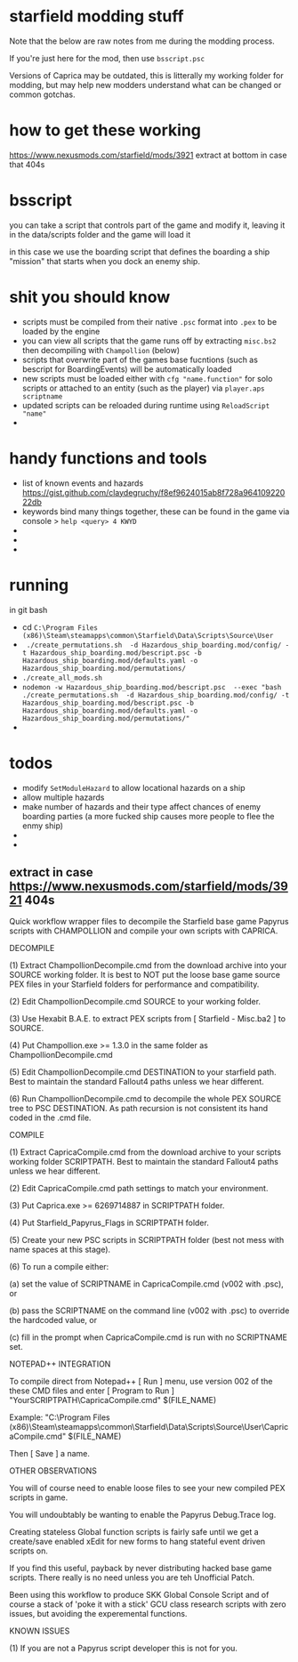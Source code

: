 # starfield modding stuff

Note that the below are raw notes from me during the modding process.

If you're just here for the mod, then use `bsscript.psc`

Versions of Caprica may be outdated, this is litterally my working folder for modding, but may help new modders understand what can be changed or common gotchas.

# how to get these working

https://www.nexusmods.com/starfield/mods/3921
extract at bottom in case that 404s

# bsscript

you can take a script that controls part of the game and modify it, leaving it in the data/scripts folder and the game will load it

in this case we use the boarding script that defines the boarding a ship "mission" that starts when you dock an enemy ship.

# shit you should know

- scripts must be compiled from their native `.psc` format into `.pex` to be loaded by the engine
- you can view all scripts that the game runs off by extracting `misc.bs2` then decompiling with `Champollion` (below)
- scripts that overwrite part of the games base fucntions (such as bescript for BoardingEvents) will be automatically loaded
- new scripts must be loaded either with `cfg "name.function"` for solo scripts or attached to an entity (such as the player) via `player.aps scriptname`
- updated scripts can be reloaded during runtime using `ReloadScript "name"`
-

# handy functions and tools

- list of known events and hazards https://gist.github.com/claydegruchy/f8ef9624015ab8f728a96410922022db
- keywords bind many things together, these can be found in the game via console > `help <query> 4 KWYD`
-
-
-

# running

in git bash

- cd `C:\Program Files (x86)\Steam\steamapps\common\Starfield\Data\Scripts\Source\User`
- ` ./create_permutations.sh  -d Hazardous_ship_boarding.mod/config/ -t Hazardous_ship_boarding.mod/bescript.psc -b Hazardous_ship_boarding.mod/defaults.yaml -o Hazardous_ship_boarding.mod/permutations/`
- `./create_all_mods.sh`
- `nodemon -w Hazardous_ship_boarding.mod/bescript.psc  --exec "bash ./create_permutations.sh  -d Hazardous_ship_boarding.mod/config/ -t Hazardous_ship_boarding.mod/bescript.psc -b Hazardous_ship_boarding.mod/defaults.yaml -o Hazardous_ship_boarding.mod/permutations/"`
-

# todos

- modify `SetModuleHazard` to allow locational hazards on a ship
- allow multiple hazards
- make number of hazards and their type affect chances of enemy boarding parties (a more fucked ship causes more people to flee the enmy ship)
-
-

## extract in case https://www.nexusmods.com/starfield/mods/3921 404s

Quick workflow wrapper files to decompile the Starfield base game Papyrus scripts with CHAMPOLLION and compile your own scripts with CAPRICA.

DECOMPILE

(1) Extract ChampollionDecompile.cmd from the download archive into your SOURCE working folder. It is best to NOT put the loose base game source PEX files in your Starfield folders for performance and compatibility.

(2) Edit ChampollionDecompile.cmd SOURCE to your working folder.

(3) Use Hexabit B.A.E. to extract PEX scripts from [ Starfield - Misc.ba2 ] to SOURCE.

(4) Put Champollion.exe >= 1.3.0 in the same folder as ChampollionDecompile.cmd

(5) Edit ChampollionDecompile.cmd DESTINATION to your starfield path. Best to maintain the standard Fallout4 paths unless we hear different.

(6) Run ChampollionDecompile.cmd to decompile the whole PEX SOURCE tree to PSC DESTINATION. As path recursion is not consistent its hand coded in the .cmd file.

COMPILE

(1) Extract CapricaCompile.cmd from the download archive to your scripts working folder SCRIPTPATH. Best to maintain the standard Fallout4 paths unless we hear different.

(2) Edit CapricaCompile.cmd path settings to match your environment.

(3) Put Caprica.exe >= 6269714887 in SCRIPTPATH folder.

(4) Put Starfield_Papyrus_Flags in SCRIPTPATH folder.

(5) Create your new PSC scripts in SCRIPTPATH folder (best not mess with name spaces at this stage).

(6) To run a compile either:

(a) set the value of SCRIPTNAME in CapricaCompile.cmd (v002 with .psc), or

(b) pass the SCRIPTNAME on the command line (v002 with .psc) to override the hardcoded value, or

(c) fill in the prompt when CapricaCompile.cmd is run with no SCRIPTNAME set.

NOTEPAD++ INTEGRATION

To compile direct from Notepad++ [ Run ] menu, use version 002 of the these CMD files and enter [ Program to Run ] "YourSCRIPTPATH\CapricaCompile.cmd" $(FILE_NAME)

Example:
"C:\Program Files (x86)\Steam\steamapps\common\Starfield\Data\Scripts\Source\User\CapricaCompile.cmd" $(FILE_NAME)

Then [ Save ] a name.

OTHER OBSERVATIONS

You will of course need to enable loose files to see your new compiled PEX scripts in game.

You will undoubtably be wanting to enable the Papyrus Debug.Trace log.

Creating stateless Global function scripts is fairly safe until we get a create/save enabled xEdit for new forms to hang stateful event driven scripts on.

If you find this useful, payback by never distributing hacked base game scripts. There really is no need unless you are teh Unofficial Patch.

Been using this workflow to produce SKK Global Console Script and of course a stack of 'poke it with a stick' GCU class research scripts with zero issues, but avoiding the experemental functions.

KNOWN ISSUES

(1) If you are not a Papyrus script developer this is not for you.

#
